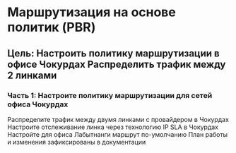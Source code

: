 # Маршрутизация на основе политик (PBR)
## Цель: Настроить политику маршрутизации в офисе Чокурдах Распределить трафик между 2 линками

### Часть 1: Настроите политику маршрутизации для сетей офиса Чокурдах

Распределите трафик между двумя линками с провайдером в Чокурдах
Настроите отслеживание линка через технологию IP SLA в Чокурдах
Настройте для офиса Лабытнанги маршрут по-умолчанию
План работы и изменения зафиксированы в документации